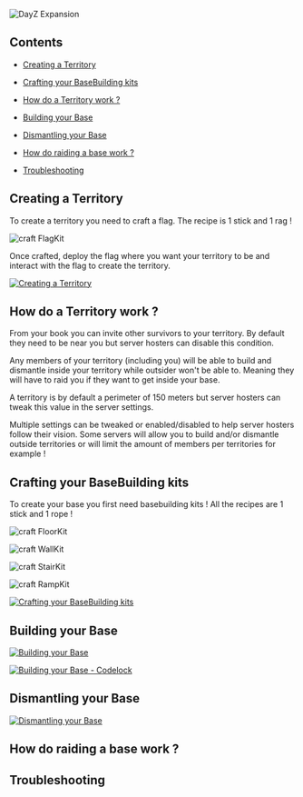 ![DayZ Expansion](https://steamuserimages-a.akamaihd.net/ugc/1035212097700942933/A04B4D3A9BC05C3C25337D27D8A010F70DB8B42D/)

## Contents

- [Creating a Territory](#creating-a-territory)

- [Crafting your BaseBuilding kits](#crafting-your-basebuilding-kits)

- [How do a Territory work ?](#how-do-a-territory-work-)

- [Building your Base](#building-your-base)

- [Dismantling your Base](#dismantling-your-base)

- [How do raiding a base work ?](#building-your-base)

- [Troubleshooting](#troubleshooting)


## Creating a Territory

To create a territory you need to craft a flag. The recipe is 1 stick and 1 rag !

![craft FlagKit](https://i.imgur.com/zGuVGLM.png)

Once crafted, deploy the flag where you want your territory to be and interact with the flag to create the territory.

[![Creating a Territory](https://i.imgur.com/y8mFtck.png)](https://www.youtube.com/watch?v=hQ9DTO_aYIE)

## How do a Territory work ?

From your book you can invite other survivors to your territory. By default they need to be near you but server hosters can disable this condition.

Any members of your territory (including you) will be able to build and dismantle inside your territory while outsider won't be able to. Meaning they will have to raid you if they want to get inside your base.

A territory is by default a perimeter of 150 meters but server hosters can tweak this value in the server settings.

Multiple settings can be tweaked or enabled/disabled to help server hosters follow their vision. Some servers will allow you to build and/or dismantle outside territories or will limit the amount of members per territories for example !

## Crafting your BaseBuilding kits

To create your base you first need basebuilding kits ! All the recipes are 1 stick and 1 rope !

![craft FloorKit](https://i.imgur.com/mofQPkX.png)

![craft WallKit](https://i.imgur.com/DuqgIpH.png)

![craft StairKit](https://i.imgur.com/M81NIwn.png)

![craft RampKit](https://i.imgur.com/KR2Mupw.png)

[![Crafting your BaseBuilding kits](https://i.imgur.com/CR3lBDg.jpg)](https://www.youtube.com/watch?v=IGuFwx-l4uE)

## Building your Base

[![Building your Base](https://i.imgur.com/uckL4I0.jpg)](https://www.youtube.com/watch?v=-U8eEfrgO60)

[![Building your Base - Codelock](https://i.imgur.com/Ea0JQSb.png)](https://www.youtube.com/watch?v=KJSpmUZQwvQ)

## Dismantling your Base

[![Dismantling your Base](https://i.imgur.com/dhK16Wh.jpg)](https://www.youtube.com/watch?v=NpJciBgeIXM)

## How do raiding a base work ?

## Troubleshooting

